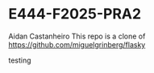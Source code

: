 # E444-F2025-PRA2

Aidan Castanheiro
This repo is a clone of https://github.com/miguelgrinberg/flasky

testing

